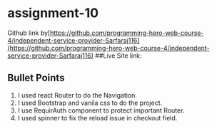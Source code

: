 # assignment-10
Github link by[https://github.com/programming-hero-web-course-4/independent-service-provider-Sarfaraj116](https://github.com/programming-hero-web-course-4/independent-service-provider-Sarfaraj116)
##Live Site link:[]()

## Bullet Points

1. I used react Router to do the Navigation.
2. I used Bootstrap and vanila css to do the project.
3. I use RequirAuth component to protect important Router.
4. I used spinner to fix the reload issue in checkout field.
